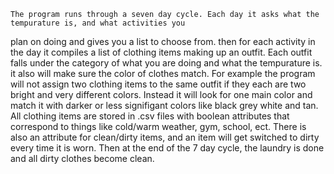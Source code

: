     The program runs through a seven day cycle. Each day it asks what the tempurature is, and what activities you 
plan on doing and gives you a list to choose from. then for each activity in the day it compiles a list of 
clothing items making up an outfit. 
    Each outfit falls under the category of what you are doing and what the tempurature is. it also will make 
sure the color of clothes match. For example the program will not assign two clothing items to the same outfit 
if they each are two bright and very different colors. Instead it will look for one main color and match it 
with darker or less signifigant colors like black grey white and tan.
    All clothing items are stored in .csv files with boolean attributes that correspond to things like cold/warm
weather, gym, school, ect. There is also an attribute for clean/dirty items, and an item will get switched to 
dirty every time it is worn. Then at the end of the 7 day cycle, the laundry is done and all dirty clothes
become clean.
